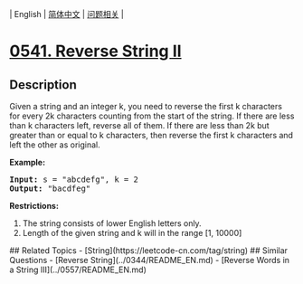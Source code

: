 
| English | [简体中文](README.md) | [问题相关](QUESTION.md) |
# [0541. Reverse String II](https://leetcode-cn.com/problems/reverse-string-ii/)
## Description
</p>
Given a string and an integer k, you need to reverse the first k characters for every 2k characters counting from the start of the string. If there are less than k characters left, reverse all of them. If there are less than 2k but greater than or equal to k characters, then reverse the first k characters and left the other as original.
</p>

<p><b>Example:</b><br />
<pre>
<b>Input:</b> s = "abcdefg", k = 2
<b>Output:</b> "bacdfeg"
</pre>
</p>

<b>Restrictions:</b> </b>
<ol>
<li> The string consists of lower English letters only.</li>
<li> Length of the given string and k will in the range [1, 10000]</li>
</ol>
## Related Topics
- [String](https://leetcode-cn.com/tag/string)
## Similar Questions
- [Reverse String](../0344/README_EN.md)
- [Reverse Words in a String III](../0557/README_EN.md)
